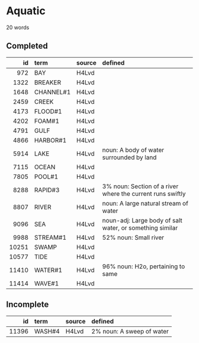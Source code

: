 # Aquatic

20 words

## Completed

|    id | term      | source   | defined                                                    |
|------:|:----------|:---------|:-----------------------------------------------------------|
|   972 | BAY       | H4Lvd    |                                                            |
|  1322 | BREAKER   | H4Lvd    |                                                            |
|  1648 | CHANNEL#1 | H4Lvd    |                                                            |
|  2459 | CREEK     | H4Lvd    |                                                            |
|  4173 | FLOOD#1   | H4Lvd    |                                                            |
|  4202 | FOAM#1    | H4Lvd    |                                                            |
|  4791 | GULF      | H4Lvd    |                                                            |
|  4866 | HARBOR#1  | H4Lvd    |                                                            |
|  5914 | LAKE      | H4Lvd    | noun: A body of water surrounded by land                   |
|  7115 | OCEAN     | H4Lvd    |                                                            |
|  7805 | POOL#1    | H4Lvd    |                                                            |
|  8288 | RAPID#3   | H4Lvd    | 3% noun: Section of a river where the current runs swiftly |
|  8807 | RIVER     | H4Lvd    | noun: A large natural stream of water                      |
|  9096 | SEA       | H4Lvd    | noun-adj: Large body of salt water, or something similar   |
|  9988 | STREAM#1  | H4Lvd    | 52% noun: Small river                                      |
| 10251 | SWAMP     | H4Lvd    |                                                            |
| 10577 | TIDE      | H4Lvd    |                                                            |
| 11410 | WATER#1   | H4Lvd    | 96% noun: H2o, pertaining to same                          |
| 11414 | WAVE#1    | H4Lvd    |                                                            |

## Incomplete

|    id | term   | source   | defined                   |
|------:|:-------|:---------|:--------------------------|
| 11396 | WASH#4 | H4Lvd    | 2% noun: A sweep of water |
